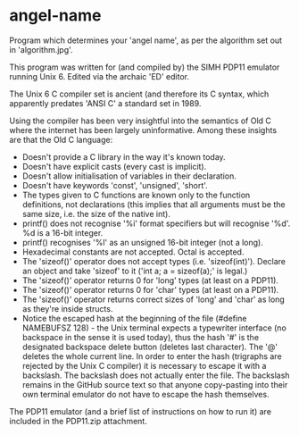 # angel-name
Program which determines your 'angel name', as per the algorithm set out in 'algorithm.jpg'.

This program was written for (and compiled by) the SIMH PDP11 emulator running Unix 6.
Edited via the archaic 'ED' editor.

The Unix 6 C compiler set is ancient (and therefore its C syntax, which apparently predates 'ANSI C' a standard set in 1989.

Using the compiler has been very insightful into the semantics of Old C where the internet has been largely uninformative. Among these insights are that the Old C language:
- Doesn't provide a C library in the way it's known today.
- Doesn't have explicit casts (every cast is implicit).
- Doesn't allow initialisation of variables in their declaration.
- Doesn't have keywords 'const', 'unsigned', 'short'.
- The types given to C functions are known only to the function definitions, not declarations (this implies that all arguments must be the same size, i.e. the size of the native int).
- printf() does not recognise '%i' format specifiers but will recognise '%d'. %d is a 16-bit integer.
- printf() recognises '%l' as an unsigned 16-bit integer (not a long).
- Hexadecimal constants are not accepted. Octal is accepted.
- The 'sizeof()' operator does not accept types (i.e. 'sizeof(int)'). Declare an object and take 'sizeof' to it ('int a; a = sizeof(a);' is legal.)
- The 'sizeof()' operator returns 0 for 'long' types (at least on a PDP11).
- The 'sizeof()' operator returns 0 for 'char' types (at least on a PDP11).
- The 'sizeof()' operator returns correct sizes of 'long' and 'char' as long as they're inside structs.
- Notice the escaped hash at the beginning of the file (\#define NAMEBUFSZ 128) - the Unix terminal expects a typewriter interface (no backspace in the sense it is used today), thus the hash '#' is the designated backspace delete button (deletes last character). The '@' deletes the whole current line. In order to enter the hash (trigraphs are rejected by the Unix C compiler) it is necessary to escape it with a backslash. The backslash does not actually enter the file. The backslash remains in the GitHub source text so that anyone copy-pasting into their own terminal emulator do not have to escape the hash themselves.

The PDP11 emulator (and a brief list of instructions on how to run it) are included in the PDP11.zip attachment.
